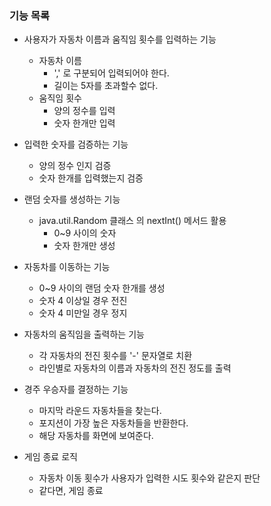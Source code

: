 ### 기능 목록

- 사용자가 자동차 이름과 움직임 횟수를 입력하는 기능
    - 자동차 이름
      - ',' 로 구분되어 입력되어야 한다.
      - 길이는 5자를 초과할수 없다.
    - 움직임 횟수
      - 양의 정수를 입력
      - 숫자 한개만 입력

- 입력한 숫자를 검증하는 기능
  - 양의 정수 인지 검증
  - 숫자 한개를 입력했는지 검증

- 랜덤 숫자를 생성하는 기능
  - java.util.Random 클래스 의 nextInt() 메서드 활용
    - 0~9 사이의 숫자
    - 숫자 한개만 생성

- 자동차를 이동하는 기능
  - 0~9 사이의 랜덤 숫자 한개를 생성
  - 숫자 4 이상일 경우 전진
  - 숫자 4 미만일 경우 정지

- 자동차의 움직임을 출력하는 기능
  - 각 자동차의 전진 횟수를 '-' 문자열로 치환
  - 라인별로 자동차의 이름과 자동차의 전진 정도를 출력

- 경주 우승자를 결정하는 기능
  - 마지막 라운드 자동차들을 찾는다.
  - 포지션이 가장 높은 자동차들을 반환한다.
  - 해당 자동차를 화면에 보여준다.

- 게임 종료 로직
  - 자동차 이동 횟수가 사용자가 입력한 시도 횟수와 같은지 판단
  - 같다면, 게임 종료